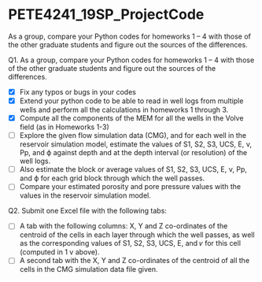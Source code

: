 # PETE4241_19SP_ProjectCode

As a group, compare your Python codes for homeworks 1 – 4 with those of the other graduate students and figure out the sources of the differences. 

Q1. As a group, compare your Python codes for homeworks 1 – 4 with those of the other graduate students and figure out the sources of the differences.
- [x] Fix any typos or bugs in your codes
- [x] Extend your python code to be able to read in well logs from multiple wells and perform all the calculations in homeworks 1 through 3.
- [x] Compute all the components of the MEM for all the wells in the Volve field (as in Homeworks 1-3) 
- [ ] Explore the given flow simulation data (CMG), and for each well in the reservoir simulation model, estimate the values of S1, S2, S3, UCS, E, ν, Pp, and ϕ against depth and at the depth interval (or resolution) of the well logs.
- [ ] Also estimate the block or average values of S1, S2, S3, UCS, E, ν, Pp, and ϕ for each grid block through which the well passes.
- [ ] Compare your estimated porosity and pore pressure values with the values in the reservoir simulation model.

Q2. Submit one Excel file with the following tabs:
- [ ] A tab with the following columns: X, Y and Z co-ordinates of the centroid of the cells in
each layer through which the well passes, as well as the corresponding values of S1, S2,
S3, UCS, E, and 𝜈 for this cell (computed in 1 v above).
- [ ] A second tab with the X, Y and Z co-ordinates of the centroid of all the cells in the CMG
simulation data file given. 
